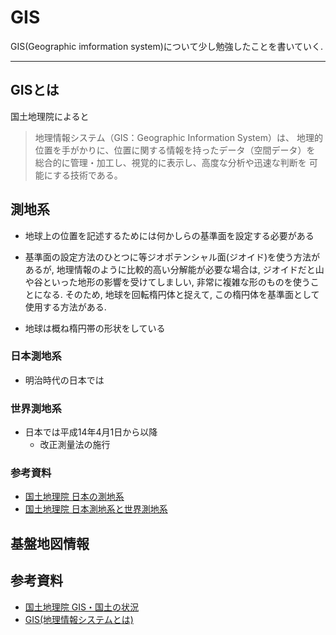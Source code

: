 # GIS

GIS(Geographic imformation system)について少し勉強したことを書いていく.

-----------------------------------------------------------

## GISとは
国土地理院によると

> 地理情報システム（GIS：Geographic Information System）は、
> 地理的位置を手がかりに、位置に関する情報を持ったデータ（空間データ）を
> 総合的に管理・加工し、視覚的に表示し、高度な分析や迅速な判断を
> 可能にする技術である。

## 測地系

* 地球上の位置を記述するためには何かしらの基準面を設定する必要がある
* 基準面の設定方法のひとつに等ジオポテンシャル面(ジオイド)を使う方法があるが,
地理情報のように比較的高い分解能が必要な場合は, ジオイドだと山や谷といった地形の影響を受けてしましい, 非常に複雑な形のものを使うことになる.
そのため, 地球を回転楕円体と捉えて, この楕円体を基準面として使用する方法がある.

* 地球は概ね楕円帯の形状をしている


### 日本測地系
* 明治時代の日本では

### 世界測地系
* 日本では平成14年4月1日から以降
  + 改正測量法の施行

### 参考資料

* [国土地理院 日本の測地系](http://www.gsi.go.jp/sokuchikijun/datum-main.html)
* [国土地理院 日本測地系と世界測地系](http://www.gsi.go.jp/LAW/G2000-g2000-h3.htm)

## 基盤地図情報




## 参考資料
* [国土地理院 GIS・国土の状況](http://www.gsi.go.jp/gis.html)
* [GIS(地理情報システムとは)](http://www.esrij.com/getting-started/what-is-gis/)

